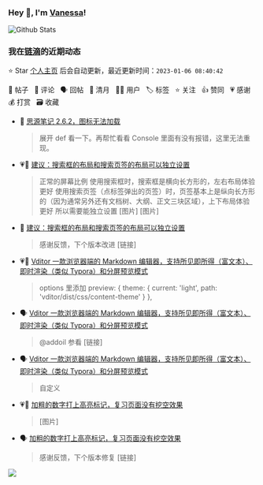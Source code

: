 ### Hey 👋, I'm [Vanessa](http://vanessa.b3log.org/)!

![Github Stats](https://github-readme-stats.vercel.app/api?username=Vanessa219&show_icons=true)

<!--events start -->

### 我在[链滴](https://ld246.com)的近期动态

⭐️ Star [个人主页](https://github.com/Vanessa219/Vanessa219) 后会自动更新，最近更新时间：`2023-01-06 08:40:42`

📝 帖子 &nbsp; 💬 评论 &nbsp; 🗣 回帖 &nbsp; 🌙 清月 &nbsp; 👨‍💻 用户 &nbsp; 🏷️ 标签 &nbsp; ⭐️ 关注 &nbsp; 👍 赞同 &nbsp; 💗 感谢 &nbsp; 💰 打赏 &nbsp; 🗃 收藏

* 💬 [思源笔记 2.6.2，图标无法加载](https://ld246.com/article/1672811562871/comment/1672812373317#comments)

  > 展开 def 看一下。再帮忙看看 Console 里面有没有报错，这里无法重现。
* 💗📝 [建议：搜索框的布局和搜索页签的布局可以独立设置](https://ld246.com/article/1672760983132)

  > 正常的屏幕比例 使用搜索框时，搜索框是横向长方形的，左右布局体验更好 使用搜索页签（点标签弹出的页签）时，页签基本上是纵向长方形的（因为通常另外还有文档树、大纲、正文三块区域），上下布局体验更好 所以需要能独立设置 [图片] [图片]
* 💬 [建议：搜索框的布局和搜索页签的布局可以独立设置](https://ld246.com/article/1672760983132/comment/1672802955614#comments)

  > 感谢反馈，下个版本改进 [链接]
* 💗💬 [Vditor 一款浏览器端的 Markdown 编辑器，支持所见即所得（富文本）、即时渲染（类似 Typora）和分屏预览模式](https://ld246.com/article/1549638745630/comment/1672749221892#comments)

  > options 里添加 preview: { theme: { current: 'light', path: 'vditor/dist/css/content-theme' } },
* 🗣 [Vditor 一款浏览器端的 Markdown 编辑器，支持所见即所得（富文本）、即时渲染（类似 Typora）和分屏预览模式](https://ld246.com/article/1549638745630/comment/1672586005988#comments)

  > @addoil 参看 [链接]
* 🗣 [Vditor 一款浏览器端的 Markdown 编辑器，支持所见即所得（富文本）、即时渲染（类似 Typora）和分屏预览模式](https://ld246.com/article/1549638745630/comment/1672586005988#comments)

  > 自定义
* 💗📝 [加粗的数字打上高亮标记，复习页面没有挖空效果](https://ld246.com/article/1672377627704)

  > [图片]
* 🗣 [加粗的数字打上高亮标记，复习页面没有挖空效果](https://ld246.com/article/1672377627704/comment/1672396926694#comments)

  > 感谢反馈，下个版本修复 [链接]


<!--events end -->

<a title="Hits" target="_blank" href="https://github.com/Vanessa219/Vanessa219"><img src="https://hits.b3log.org/Vanessa219/Vanessa219.svg"></a>
